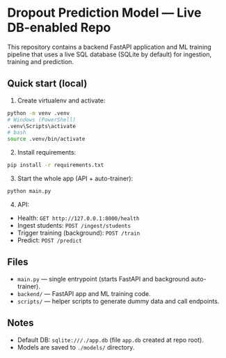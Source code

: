 # Dropout Prediction Model — Live DB-enabled Repo

This repository contains a backend FastAPI application and ML training pipeline
that uses a live SQL database (SQLite by default) for ingestion, training and prediction.

## Quick start (local)

1. Create virtualenv and activate:
```bash
python -m venv .venv
# Windows (PowerShell)
.venv\Scripts\activate
# bash
source .venv/bin/activate
```

2. Install requirements:
```bash
pip install -r requirements.txt
```

3. Start the whole app (API + auto-trainer):
```bash
python main.py
```

4. API:
- Health: `GET http://127.0.0.1:8000/health`
- Ingest students: `POST /ingest/students`
- Trigger training (background): `POST /train`
- Predict: `POST /predict`

## Files
- `main.py` — single entrypoint (starts FastAPI and background auto-trainer).
- `backend/` — FastAPI app and ML training code.
- `scripts/` — helper scripts to generate dummy data and call endpoints.

## Notes
- Default DB: `sqlite:///./app.db` (file `app.db` created at repo root).
- Models are saved to `./models/` directory.
